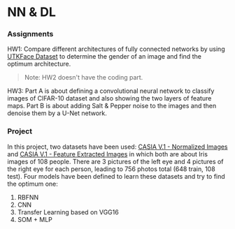 # NN & DL

### Assignments

HW1: Compare different architectures of fully connected networks by using [UTKFace Dataset](https://susanqq.github.io/UTKFace/) to determine the gender of an image and find the optimum architecture.

> Note: HW2 doesn't have the coding part.

HW3: Part A is about defining a convolutional neural network to classify images of CIFAR-10 dataset and also showing the two layers of feature maps. Part B is about adding Salt & Pepper noise to the images and then denoise them by a U-Net network.

### Project

In this project, two datasets have been used: [CASIA V.1 - Normalized Images](https://drive.google.com/drive/folders/1PP7XMeDjpv5ya2joV-AceemvrJefDQxw) and [CASIA V.1 - Feature Extracted Images](https://drive.google.com/drive/folders/16_qJWCvOwtNcyL44niUeIwgvIJUciC8S) in which both are about Iris images of 108 people. There are 3 pictures of the left eye and 4 pictures of the right eye for each person, leading to 756 photos total (648 train, 108 test).
Four models have been defined to learn these datasets and try to find the optimum one:
1. RBFNN
2. CNN
3. Transfer Learning based on VGG16
4. SOM + MLP





